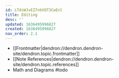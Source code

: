 ```yaml
---
id: LTdsWJvEZ7nbVQT3CwEnl
title: Editing 
desc: ''
updated: 1636495996827
created: 1636495996827
nav_order: 2.1
---
```


- [[Frontmatter|dendron://dendron.dendron-site/dendron.topic.frontmatter]]
- [[Note References|dendron://dendron.dendron-site/dendron.topic.references]]
- Math and Diagrams #todo